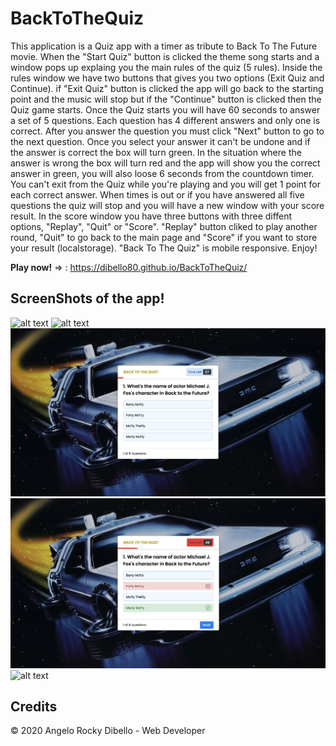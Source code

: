 # BackToTheQuiz

This application is a Quiz app with a timer as tribute to Back To The Future movie.
When the "Start Quiz" button is clicked the theme song starts and a window pops up explaing you the main rules of the quiz (5 rules).
Inside the rules window we have two buttons that gives you two options (Exit Quiz and Continue).
if "Exit Quiz" button is clicked the app will go back to the starting point and the music will stop but if the "Continue" button is clicked then the Quiz game starts. Once the Quiz starts you will have 60 seconds to answer a set of 5 questions. Each question has 4 different answers and only one is correct.
After you answer the question you must click "Next" button to go to the next question. Once you select your answer it can't be undone and if the answer is correct the box will turn green. In the situation where the answer is wrong the box will turn red and the app will show you the correct answer in green, you will also loose 6 seconds from the countdown timer.
You can't exit from the Quiz while you're playing and you will get 1 point for each correct answer.
When times is out or if you have answered all five questions the quiz will stop and you will have a new window with your score result.
In the score window you have three buttons with three diffent options, "Replay", "Quit" or "Score".
"Replay" button cliked to play another round, "Quit" to go back to the main page and "Score" if you want to store your result (localstorage).
"Back To The Quiz" is mobile responsive. Enjoy!

<strong>Play now!</strong> => : https://dibello80.github.io/BackToTheQuiz/


## ScreenShots of the app!

![alt text](https://github.com/Dibello80/BackToTheQuiz/blob/main/screeshot_app/Screen%20Shot_1.png)
![alt text](https://github.com/Dibello80/BackToTheQuiz/blob/main/screeshot_app/Screen%20Shot_2.png)
![alt text](https://github.com/Dibello80/BackToTheQuiz/blob/main/screeshot_app/Screen%20Shot_3.png)
![alt text](https://github.com/Dibello80/BackToTheQuiz/blob/main/screeshot_app/Screen%20Shot_4.png)
![alt text](https://github.com/Dibello80/BackToTheQuiz/blob/main/screeshot_app/Screen%20Shot_5.png)



## Credits

© 2020 Angelo Rocky Dibello - Web Developer

